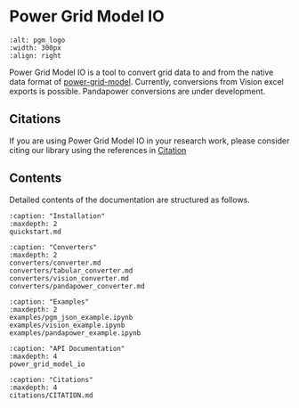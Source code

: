 <!--
SPDX-FileCopyrightText: 2022 Contributors to the Power Grid Model project <dynamic.grid.calculation@alliander.com>

SPDX-License-Identifier: MPL-2.0
-->

# Power Grid Model IO

```{image} https://github.com/PowerGridModel/.github/raw/main/artwork/svg/color.svg
:alt: pgm_logo
:width: 300px
:align: right
```

Power Grid Model IO is a tool to convert grid data to and from the native data format of [power-grid-model](https://github.com/PowerGridModel/power-grid-model).
Currently, conversions from Vision excel exports is possible. Pandapower conversions are under development.

## Citations

If you are using Power Grid Model IO in your research work, please consider citing our library using the references in [Citation](citations/CITATION.md)

## Contents

Detailed contents of the documentation are structured as follows.

```{toctree}
:caption: "Installation"
:maxdepth: 2
quickstart.md
```

```{toctree}
:caption: "Converters"
:maxdepth: 2
converters/converter.md
converters/tabular_converter.md
converters/vision_converter.md
converters/pandapower_converter.md
```

```{toctree}
:caption: "Examples"
:maxdepth: 2
examples/pgm_json_example.ipynb
examples/vision_example.ipynb
examples/pandapower_example.ipynb
```

```{toctree}
:caption: "API Documentation"
:maxdepth: 4
power_grid_model_io
```

```{toctree}
:caption: "Citations"
:maxdepth: 4
citations/CITATION.md
